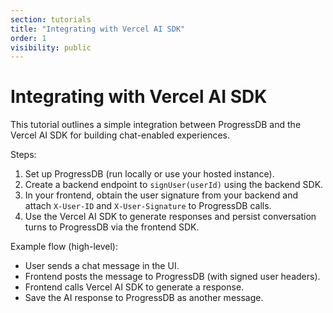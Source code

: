 ```yaml
---
section: tutorials
title: "Integrating with Vercel AI SDK"
order: 1
visibility: public
---
```


# Integrating with Vercel AI SDK

This tutorial outlines a simple integration between ProgressDB and the Vercel
AI SDK for building chat-enabled experiences.

Steps:

1. Set up ProgressDB (run locally or use your hosted instance).
2. Create a backend endpoint to `signUser(userId)` using the backend SDK.
3. In your frontend, obtain the user signature from your backend and attach
   `X-User-ID` and `X-User-Signature` to ProgressDB calls.
4. Use the Vercel AI SDK to generate responses and persist conversation turns
   to ProgressDB via the frontend SDK.

Example flow (high-level):

- User sends a chat message in the UI.
- Frontend posts the message to ProgressDB (with signed user headers).
- Frontend calls Vercel AI SDK to generate a response.
- Save the AI response to ProgressDB as another message.

